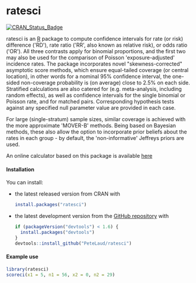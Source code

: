 ratesci
=====

[![CRAN_Status_Badge](http://www.r-pkg.org/badges/version/ratesci)](http://cran.r-project.org/package=ratesci)

ratesci is an [R](http://www.r-project.org) package to compute confidence intervals for rate (or risk) difference ('RD'), rate ratio ('RR', also known as relative risk), or odds ratio ('OR'). All three contrasts apply for binomial proportions, and the first two may also be used for the comparison of Poisson 'exposure-adjusted' incidence rates. The package incorporates novel "skewness-corrected" asymptotic score methods, which ensure equal-tailed coverage (or central location), in other words for a nominal 95% confidence interval, the one-sided non-coverage probability is (on average) close to 2.5% on each side. Stratified calculations are also catered for (e.g. meta-analysis, including random effects), as well as confidence intervals for the single binomial or Poisson rate, and for matched pairs.  Corresponding hypothesis tests against any specified null parameter value are provided in each case.

For large (single-stratum) sample sizes, similar coverage is achieved with the more approximate 'MOVER-B' methods. Being based on Bayesian methods, these also allow the option to incorporate prior beliefs about the rates in each group - by default, the 'non-informative' Jeffreys priors are used.

An online calculator based on this package is available [here](http://ssu.shef.ac.uk/ratesci/calc.php)


#### Installation

You can install:

- the latest released version from CRAN with

    ``` r
    install.packages("ratesci")
    ```

- the latest development version from the [GitHub repository](https://github.com/PeteLaud/ratesci) with

    ``` r
    if (packageVersion("devtools") < 1.6) {
      install.packages("devtools")
    }
    devtools::install_github("PeteLaud/ratesci")
    ```

#### Example use

```r
library(ratesci)
scoreci(x1 = 5, n1 = 56, x2 = 0, n2 = 29)
```


